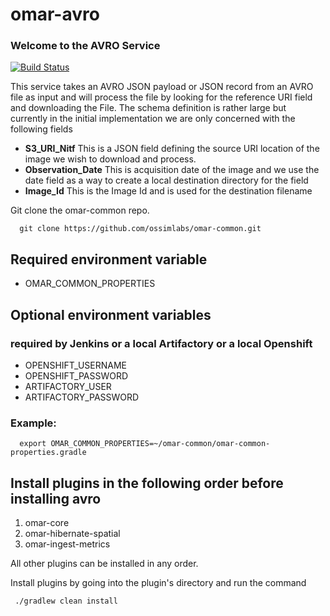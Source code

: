 # omar-avro
### Welcome to the AVRO Service

[![Build Status](https://jenkins.radiantbluecloud.com/buildStatus/icon?job=omar-avro-dev)]()

This service takes an AVRO JSON payload or JSON record from an AVRO file as input and will process the file by looking for the reference URI field and downloading the File.  The schema definition is rather large but currently in the initial implementation we are only concerned with the following fields

* **S3\_URI\_Nitf** This is a JSON field defining the source URI location of the image we wish to download and process.
* **Observation_Date** This is acquisition date of the image and we use the date field as a way to create a local destination directory for the field
* **Image_Id** This is the Image Id and is used for the destination filename

Git clone the omar-common repo.
```
  git clone https://github.com/ossimlabs/omar-common.git
```

## Required environment variable
- OMAR_COMMON_PROPERTIES

## Optional environment variables
### required by Jenkins or a local Artifactory or a local Openshift

- OPENSHIFT_USERNAME
- OPENSHIFT_PASSWORD
- ARTIFACTORY_USER
- ARTIFACTORY_PASSWORD

### Example:
```
  export OMAR_COMMON_PROPERTIES=~/omar-common/omar-common-properties.gradle

```

## Install plugins in the following order before installing avro

1. omar-core
2. omar-hibernate-spatial
3. omar-ingest-metrics

All other plugins can be installed in any order.

Install plugins by going into the plugin's directory and run the command

```
 ./gradlew clean install

```
